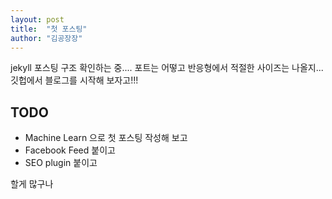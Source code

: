 ```yaml
---
layout: post
title:  "첫 포스팅"
author: "김공장장"
---
```


jekyll 포스팅 구조 확인하는 중.... 포트는 어떻고 반응형에서 적절한 사이즈는 나올지... 깃헙에서 블로그를 시작해 보자고!!!

## TODO
- Machine Learn 으로 첫 포스팅 작성해 보고
- Facebook Feed 붙이고
- SEO plugin 붙이고

할게 많구나
